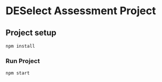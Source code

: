 # DESelect Assessment Project

## Project setup
```
npm install
```

### Run Project
```
npm start
```
